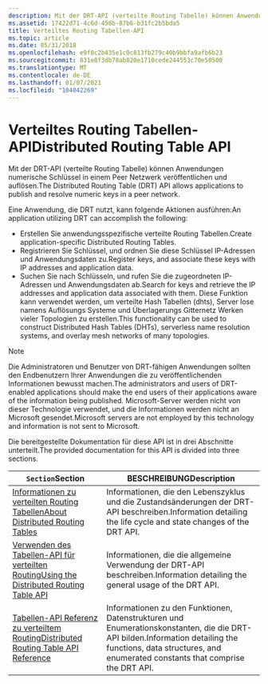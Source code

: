 ```yaml
---
description: Mit der DRT-API (verteilte Routing Tabelle) können Anwendungen numerische Schlüssel in einem Peer Netzwerk veröffentlichen und auflösen.
ms.assetid: 17422d71-4c6d-458b-87b6-b31fc2b5bda5
title: Verteiltes Routing Tabellen-API
ms.topic: article
ms.date: 05/31/2018
ms.openlocfilehash: e9f8c2b435e1c0c813fb279c40b9bbfa9afb6b23
ms.sourcegitcommit: 831e8f3db78ab820e1710cede244553c70e50500
ms.translationtype: MT
ms.contentlocale: de-DE
ms.lasthandoff: 01/07/2021
ms.locfileid: "104042269"
---
```

# <a name="distributed-routing-table-api"></a><span data-ttu-id="d1510-103">Verteiltes Routing Tabellen-API</span><span class="sxs-lookup"><span data-stu-id="d1510-103">Distributed Routing Table API</span></span>

<span data-ttu-id="d1510-104">Mit der DRT-API (verteilte Routing Tabelle) können Anwendungen numerische Schlüssel in einem Peer Netzwerk veröffentlichen und auflösen.</span><span class="sxs-lookup"><span data-stu-id="d1510-104">The Distributed Routing Table (DRT) API allows applications to publish and resolve numeric keys in a peer network.</span></span>

<span data-ttu-id="d1510-105">Eine Anwendung, die DRT nutzt, kann folgende Aktionen ausführen:</span><span class="sxs-lookup"><span data-stu-id="d1510-105">An application utilizing DRT can accomplish the following:</span></span>

-   <span data-ttu-id="d1510-106">Erstellen Sie anwendungsspezifische verteilte Routing Tabellen.</span><span class="sxs-lookup"><span data-stu-id="d1510-106">Create application-specific Distributed Routing Tables.</span></span>
-   <span data-ttu-id="d1510-107">Registrieren Sie Schlüssel, und ordnen Sie diese Schlüssel IP-Adressen und Anwendungsdaten zu.</span><span class="sxs-lookup"><span data-stu-id="d1510-107">Register keys, and associate these keys with IP addresses and application data.</span></span>
-   <span data-ttu-id="d1510-108">Suchen Sie nach Schlüsseln, und rufen Sie die zugeordneten IP-Adressen und Anwendungsdaten ab.</span><span class="sxs-lookup"><span data-stu-id="d1510-108">Search for keys and retrieve the IP addresses and application data associated with them.</span></span> <span data-ttu-id="d1510-109">Diese Funktion kann verwendet werden, um verteilte Hash Tabellen (dhts), Server lose namens Auflösungs Systeme und Überlagerungs Gitternetz Werken vieler Topologien zu erstellen.</span><span class="sxs-lookup"><span data-stu-id="d1510-109">This functionality can be used to construct Distributed Hash Tables (DHTs), serverless name resolution systems, and overlay mesh networks of many topologies.</span></span>

> [!Note]  
> <span data-ttu-id="d1510-110">Die Administratoren und Benutzer von DRT-fähigen Anwendungen sollten den Endbenutzern Ihrer Anwendungen die zu veröffentlichenden Informationen bewusst machen.</span><span class="sxs-lookup"><span data-stu-id="d1510-110">The administrators and users of DRT-enabled applications should make the end users of their applications aware of the information being published.</span></span> <span data-ttu-id="d1510-111">Microsoft-Server werden nicht von dieser Technologie verwendet, und die Informationen werden nicht an Microsoft gesendet.</span><span class="sxs-lookup"><span data-stu-id="d1510-111">Microsoft servers are not employed by this technology and information is not sent to Microsoft.</span></span>

 

<span data-ttu-id="d1510-112">Die bereitgestellte Dokumentation für diese API ist in drei Abschnitte unterteilt.</span><span class="sxs-lookup"><span data-stu-id="d1510-112">The provided documentation for this API is divided into three sections.</span></span>



| <span data-ttu-id="d1510-113">`Section`</span><span class="sxs-lookup"><span data-stu-id="d1510-113">Section</span></span>                                                                                | <span data-ttu-id="d1510-114">BESCHREIBUNG</span><span class="sxs-lookup"><span data-stu-id="d1510-114">Description</span></span>                                                                                                          |
|----------------------------------------------------------------------------------------|----------------------------------------------------------------------------------------------------------------------|
| [<span data-ttu-id="d1510-115">Informationen zu verteilten Routing Tabellen</span><span class="sxs-lookup"><span data-stu-id="d1510-115">About Distributed Routing Tables</span></span>](about-distributed-routing-tables.md)               | <span data-ttu-id="d1510-116">Informationen, die den Lebenszyklus und die Zustandsänderungen der DRT-API beschreiben.</span><span class="sxs-lookup"><span data-stu-id="d1510-116">Information detailing the life cycle and state changes of the DRT API.</span></span><br/>                                    |
| [<span data-ttu-id="d1510-117">Verwenden des Tabellen-API für verteilten Routing</span><span class="sxs-lookup"><span data-stu-id="d1510-117">Using the Distributed Routing Table API</span></span>](using-the-distributed-routing-table-api.md) | <span data-ttu-id="d1510-118">Informationen, die die allgemeine Verwendung der DRT-API beschreiben.</span><span class="sxs-lookup"><span data-stu-id="d1510-118">Information detailing the general usage of the DRT API.</span></span><br/>                                                   |
| [<span data-ttu-id="d1510-119">Tabellen-API Referenz zu verteiltem Routing</span><span class="sxs-lookup"><span data-stu-id="d1510-119">Distributed Routing Table API Reference</span></span>](distributed-routing-table-api-reference.md) | <span data-ttu-id="d1510-120">Informationen zu den Funktionen, Datenstrukturen und Enumerationskonstanten, die die DRT-API bilden.</span><span class="sxs-lookup"><span data-stu-id="d1510-120">Information detailing the functions, data structures, and enumerated constants that comprise the DRT API.</span></span><br/> |



 

 

 




